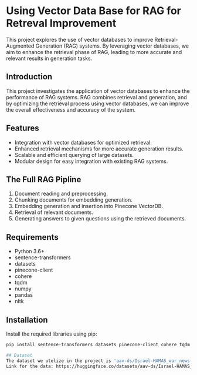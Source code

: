 # Using Vector Data Base for RAG for Retreval Improvement

This project explores the use of vector databases to improve Retrieval-Augmented Generation (RAG) systems. By leveraging vector databases, we aim to enhance the retrieval phase of RAG, leading to more accurate and relevant results in generation tasks.

## Introduction

This project investigates the application of vector databases to enhance the performance of RAG systems. RAG combines retrieval and generation, and by optimizing the retrieval process using vector databases, we can improve the overall effectiveness and accuracy of the system.

## Features

- Integration with vector databases for optimized retrieval.
- Enhanced retrieval mechanisms for more accurate generation results.
- Scalable and efficient querying of large datasets.
- Modular design for easy integration with existing RAG systems.

## The Full RAG Pipline
1. Document reading and preprocessing.
2. Chunking documents for embedding generation.
3. Embedding generation and insertion into Pinecone VectorDB.
4. Retrieval of relevant documents.
5. Generating answers to given questions using the retrieved documents.


## Requirements

- Python 3.6+
- sentence-transformers
- datasets
- pinecone-client
- cohere
- tqdm
- numpy
- pandas
- nltk

## Installation

Install the required libraries using pip:

```bash
pip install sentence-transformers datasets pinecone-client cohere tqdm numpy pandas nltk

## Dataset
The dataset we utelize in the project is 'aav-ds/Israel-HAMAS_war_news' from HuggingFace Datasets.
Link for the data: https://huggingface.co/datasets/aav-ds/Israel-HAMAS_war_news
